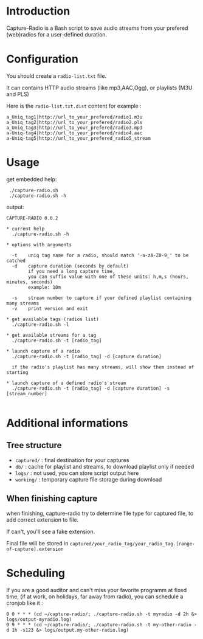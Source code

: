 # Introduction

Capture-Radio is a Bash script to save audio streams from your prefered (web)radios for a user-defined duration.

# Configuration

You should create a `radio-list.txt` file.

It can contains HTTP audio streams (like mp3,AAC,Ogg), or playlists (M3U and PLS)

Here is the `radio-list.txt.dist` content for example :

```
a_Uniq_tag1|http://url_to_your_prefered/radio1.m3u
a_Uniq_tag2|http://url_to_your_prefered/radio2.pls
a_Uniq_tag3|http://url_to_your_prefered/radio3.mp3
a-Uniq-tag4|http://url_to_your_prefered/radio4.aac
a-Uniq-tag5|http://url_to_your_prefered_radio5_stream
```

# Usage

get embedded help:

```
 ./capture-radio.sh
 ./capture-radio.sh -h
```

output:
```
CAPTURE-RADIO 0.0.2

* current help
  ./capture-radio.sh -h

* options with arguments

  -t    uniq tag name for a radio, should match '-a-zA-Z0-9_' to be catched
  -d    capture duration (seconds by default)
        if you need a long capture time,
        you can suffix value with one of these units: h,m,s (hours, minutes, seconds)
        example: 10m

  -s    stream number to capture if your defined playlist containing many streams
  -v    print version and exit

* get available tags (radios list)
  ./capture-radio.sh -l

* get available streams for a tag
  ./capture-radio.sh -t [radio_tag]

* launch capture of a radio
  ./capture-radio.sh -t [radio_tag] -d [capture duration]

  if the radio's playlist has many streams, will show them instead of starting

* launch capture of a defined radio's stream
  ./capture-radio.sh -t [radio_tag] -d [capture duration] -s [stream_number]


```

# Additional informations

## Tree structure

- `captured/` : final destination for your captures
- `db/` : cache for playlist and streams, to download playlist only if needed
- `logs/` : not used, you can store script output here
- `working/` : temporary capture file storage during download


## When finishing capture  

when finishing, capture-radio try to determine file type for captured file, to add correct extension to file.

If can't, you'll see a fake extension.

Final file will be stored in `captured/your_radio_tag/your_radio_tag.[range-of-capture].extension`

# Scheduling

If you are a good auditor and can't miss your favorite programm at fixed time,
(if at work, on holidays, far away from radio), you can schedule a cronjob like it :

```
0 0 * * * (cd ~/capture-radio/; ./capture-radio.sh -t myradio -d 2h &> logs/output-myradio.log)
0 9 * * * (cd ~/capture-radio/; ./capture-radio.sh -t my-other-radio -d 1h -s123 &> logs/output.my-other-radio.log)
```
